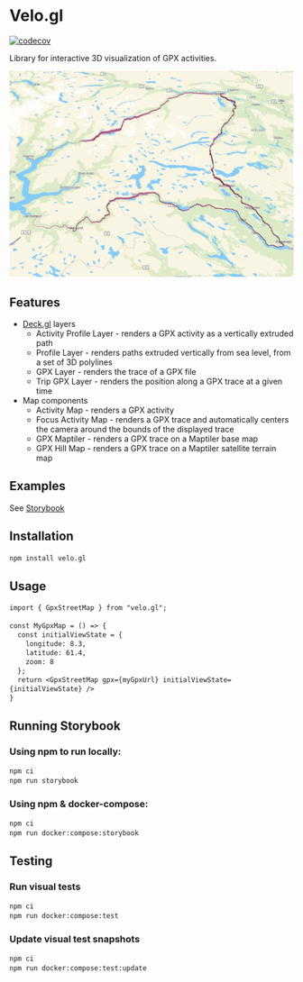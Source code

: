 # Velo.gl

[![codecov](https://codecov.io/github/hkfb/velo.gl/graph/badge.svg?token=51M41YJFGO)](https://codecov.io/github/hkfb/velo.gl)

Library for interactive 3D visualization of GPX activities.

![GpxLayer](https://github.com/hkfb/velo.gl/raw/main/sample/velo.gl.webp)

## Features
* [Deck.gl](https://deck.gl/) layers
  * Activity Profile Layer - renders a GPX activity as a vertically extruded path
  * Profile Layer - renders paths extruded vertically from sea level, from a set of 3D polylines
  * GPX Layer - renders the trace of a GPX file
  * Trip GPX Layer - renders the position along a GPX trace at a given time
* Map components
  * Activity Map - renders a GPX activity
  * Focus Activity Map - renders a GPX trace and automatically centers the camera around the bounds of the displayed trace
  * GPX Maptiler - renders a GPX trace on a Maptiler base map
  * GPX Hill Map - renders a GPX trace on a Maptiler satellite terrain map

## Examples
See [Storybook](https://hkfb.github.io/velo.gl/?path=/story/focus-gpx-street-map--focus-gpx-street-map-default)

## Installation

```sh
npm install velo.gl
```

## Usage
```TSX
import { GpxStreetMap } from "velo.gl";

const MyGpxMap = () => {
  const initialViewState = {
    longitude: 8.3,
    latitude: 61.4,
    zoom: 8
  };
  return <GpxStreetMap gpx={myGpxUrl} initialViewState={initialViewState} />
}
```

## Running Storybook

### Using npm to run locally:
```sh
npm ci
npm run storybook
```

### Using npm & docker-compose:
```sh
npm ci
npm run docker:compose:storybook
```

## Testing

### Run visual tests
```sh
npm ci
npm run docker:compose:test
```

### Update visual test snapshots
```sh
npm ci
npm run docker:compose:test:update
```

